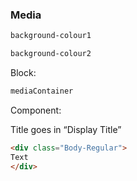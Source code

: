 <h3>Media</h3>

```html
background-colour1
```

```html
background-colour2
```

Block:
```html
mediaContainer
```

Component:

Title goes in “Display Title”

```html
<div class="Body-Regular"> 
Text 
</div> 
```
